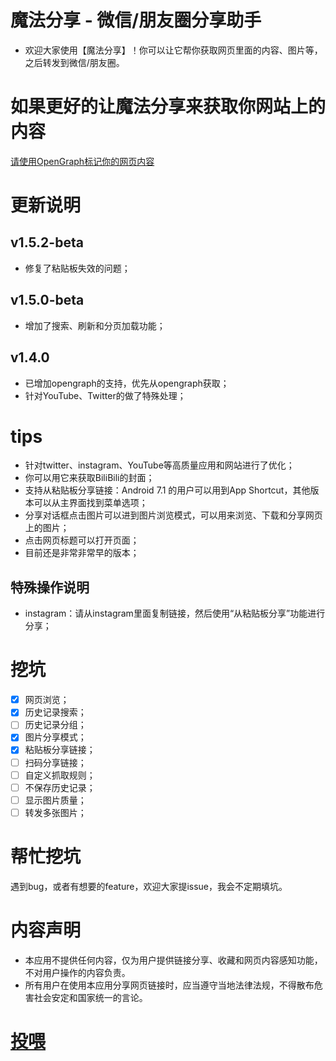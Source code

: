 # 魔法分享 - 微信/朋友圈分享助手

- 欢迎大家使用【魔法分享】！你可以让它帮你获取网页里面的内容、图片等，之后转发到微信/朋友圈。

# 如果更好的让魔法分享来获取你网站上的内容
[请使用OpenGraph标记你的网页内容](/使用OpenGraph标记你的网页内容.md)


# 更新说明
## v1.5.2-beta
- 修复了粘贴板失效的问题；

## v1.5.0-beta
- 增加了搜索、刷新和分页加载功能；

## v1.4.0
- 已增加opengraph的支持，优先从opengraph获取；
- 针对YouTube、Twitter的做了特殊处理；

# tips
- 针对twitter、instagram、YouTube等高质量应用和网站进行了优化；
- 你可以用它来获取BiliBili的封面；
- 支持从粘贴板分享链接：Android 7.1 的用户可以用到App Shortcut，其他版本可以从主界面找到菜单选项；
- 分享对话框点击图片可以进到图片浏览模式，可以用来浏览、下载和分享网页上的图片；
- 点击网页标题可以打开页面；
- 目前还是非常非常早的版本；

## 特殊操作说明
- instagram：请从instagram里面复制链接，然后使用“从粘贴板分享”功能进行分享；

# 挖坑

- [x] 网页浏览；
- [x] 历史记录搜索；
- [ ] 历史记录分组；
- [x] 图片分享模式；
- [x] 粘贴板分享链接；
- [ ] 扫码分享链接；
- [ ] 自定义抓取规则；
- [ ] 不保存历史记录；
- [ ] 显示图片质量；
- [ ] 转发多张图片；

# 帮忙挖坑

遇到bug，或者有想要的feature，欢迎大家提issue，我会不定期填坑。

# 内容声明

- 本应用不提供任何内容，仅为用户提供链接分享、收藏和网页内容感知功能，不对用户操作的内容负责。
- 所有用户在使用本应用分享网页链接时，应当遵守当地法律法规，不得散布危害社会安定和国家统一的言论。

# [投喂](https://github.com/ShinChven/ShareMoments/blob/master/%E6%94%AF%E4%BB%98%E5%AE%9D%E6%94%B6%E6%AC%BE.jpg)


